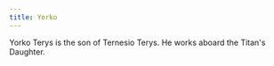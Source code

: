 ```yaml
---
title: Yorko
---
```


Yorko Terys is the son of Ternesio Terys. He works aboard the Titan's Daughter.


